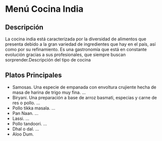 # Menú Cocina India

## Descripción​
La cocina india está caracterizada por la diversidad de alimentos que presenta debido a la gran variedad de ingredientes que hay en el país, así como por su refinamiento. Es una gastronomía que está en constante evolución gracias a sus profesionales, que siempre buscan sorprender.Descripción del tipo de cocina

## Platos Principales
- Samosas. Una especie de empanada con envoltura crujiente hecha de masa de harina de trigo muy fina. ...
- Biryani. Una preparación a base de arroz basmati, especias y carne de res o pollo. ...
- Pollo tikka masala. ...
- Pan Naan. ...
- Lassi. ...
- Pollo tandoori. ...
- Dhal o dal. ...
- Aloo Dum.
